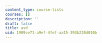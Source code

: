 ```yaml
---
content_type: course-lists
courses: []
description: ''
draft: false
title: asd
uid: 1909ce71-a9ef-4fef-aa15-393b220d010b
---
```

